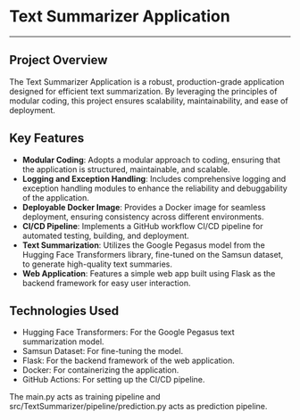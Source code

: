 # Text Summarizer Application
---
## Project Overview
The Text Summarizer Application is a robust, production-grade application designed for efficient text summarization. By leveraging the principles of modular coding, this project ensures scalability, maintainability, and ease of deployment.

## Key Features
- **Modular Coding**: Adopts a modular approach to coding, ensuring that the application is structured, maintainable, and scalable.
- **Logging and Exception Handling**: Includes comprehensive logging and exception handling modules to enhance the reliability and debuggability of the application.
- **Deployable Docker Image**: Provides a Docker image for seamless deployment, ensuring consistency across different environments.
- **CI/CD Pipeline**: Implements a GitHub workflow CI/CD pipeline for automated testing, building, and deployment.
- **Text Summarization**: Utilizes the Google Pegasus model from the Hugging Face Transformers library, fine-tuned on the Samsun dataset, to generate high-quality text summaries.
- **Web Application**: Features a simple web app built using Flask as the backend framework for easy user interaction.

## Technologies Used
- Hugging Face Transformers: For the Google Pegasus text summarization model.
- Samsun Dataset: For fine-tuning the model.
- Flask: For the backend framework of the web application.
- Docker: For containerizing the application.
- GitHub Actions: For setting up the CI/CD pipeline.


The main.py acts as training pipeline and src/TextSummarizer/pipeline/prediction.py acts as prediction pipeline.
